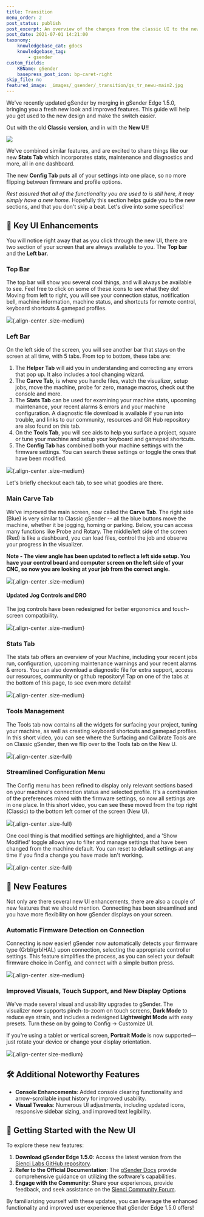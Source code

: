 ```yaml
---
title: Transition
menu_order: 2
post_status: publish
post_excerpt: An overview of the changes from the classic UI to the new and improved UI.
post_date: 2021-07-01 14:21:00
taxonomy:
    knowledgebase_cat: gdocs
    knowledgebase_tag:
        - gsender
custom_fields:
    KBName: gSender
    basepress_post_icon: bp-caret-right
skip_file: no
featured_image: _images/_gsender/_transition/gs_tr_newu-main2.jpg
---
```


We've recently updated gSender by merging in gSender Edge 1.5.0, bringing you a fresh new look and improved features. This guide will help you get used to the new design and make the switch easier.

Out with the old **Classic version**, and in with the **New U!!**

![](/_images/_gsender/_transition/gs_tr_newu-main2.jpg)

We've combined similar features, and are excited to share things like our new **Stats Tab** which incorporates stats, maintenance and diagnostics and more, all in one dashboard.

The new **Config Tab** puts all of your settings into one place, so no more flipping between firmware and profile options.

*Rest assured that all of the functionality you are used to is still here, it may simply have a new home.* Hopefully this section helps guide you to the new sections, and that you don't skip a beat. Let's dive into some specifics!

## 🌟 Key UI Enhancements

You will notice right away that as you click through the new UI, there are two section of your screen that are always available to you. The **Top bar** and the **Left bar**.

### Top Bar

The top bar will show you several cool things, and will always be available to see. Feel free to click on some of these icons to see what they do! Moving from left to right, you will see your connection status, notification bell, machine information, machine status, and shortcuts for remote control, keyboard shortcuts & gamepad profiles.

![](/_images/_gsender/_transition/gs_tr_top-bar.jpg){.align-center .size-medium}

### Left Bar

On the left side of the screen, you will see another bar that stays on the screen at all time, with 5 tabs. From top to bottom, these tabs are:

1. The **Helper Tab** will aid you in understanding and correcting any errors that pop up. It also includes a tool changing wizard.
1. The **Carve Tab**, is where you handle files, watch the visualizer, setup jobs, move the machine, probe for zero, manage macros, check out the console and more.
1. The **Stats Tab** can be used for examining your machine stats, upcoming maintenance, your recent alarms & errors and your machine configuration. A diagnostic file download is available if you run into trouble, and links to our community, resources and Git Hub repository are also found on this tab.
1. On the **Tools Tab**, you will see aids to help you surface a project, square or tune your machine and setup your keyboard and gamepad shortcuts.
1. The **Config Tab** has combined both your machine settings with the firmware settings. You can search these settings or toggle the ones that have been modified.

![](/_images/_gsender/_transition/gs_tr_left-bar.jpg){.align-center .size-medium}

Let's briefly checkout each tab, to see what goodies are there.

### Main Carve Tab

We've improved the main screen, now called the **Carve Tab**. The right side (Blue) is very similar to Classic gSender -- all the blue buttons move the machine, whether it be jogging, homing or parking. Below, you can access many functions like Probe and Rotary. The middle/left side of the screen (Red) is like a dashboard,  you can load files, control the job and observe your progress in the visualizer.

**Note - The view angle has been updated to reflect a left side setup. You have your control board and computer screen on the left side of your CNC, so now you are looking at your job from the correct angle.**

![](/_images/_gsender/_transition/gs_tr_carvemain.jpg){.align-center .size-medium}

#### Updated Jog Controls and DRO

The jog controls have been redesigned for better ergonomics and touch-screen compatibility.

![](/_images/_gsender/_transition/gs_tr_comp-jog.jpg){.align-center .size-medium}

### Stats Tab

The stats tab offers an overview of your Machine, including your recent jobs run, configuration, upcoming maintenance warnings and your recent alarms & errors. You can also download a diagnostic file for extra support, access our resources, community or github repository! Tap on one of the tabs at the bottom of this page, to see even more details!

![](/_images/_gsender/_transition/gs_tr_status.jpg){.align-center .size-medium}

### Tools Management

The Tools tab now contains all the widgets for surfacing your project, tuning your machine, as well as creating keyboard shortcuts and gamepad profiles. In this short video, you can see where the Surfacing and Calibrate Tools are on Classic gSender, then we flip over to the Tools tab on the New U.

![](/_images/_gsender/_transition/gs_tr_surface.gif){.align-center .size-full}

### Streamlined Configuration Menu

The Config menu has been refined to display only relevant sections based on your machine's connection status and selected profile. It's a combination of the   preferences mixed with the  firmware settings, so now all  settings are in one place. In this short video, you can see these moved from the top right (Classic) to the bottom left corner of the screen (New U).

![](../_images/_gsender/_transition/gs_tr_firmwarenew.gif){.align-center .size-full}

One cool thing is that modified settings are highlighted, and a 'Show Modified' toggle allows you to filter and manage settings that have been changed from the machine default. You can reset to default settings at any time if you find a change you have made isn't working.

![](/_images/_gsender/_transition/gs_tr_modified.gif){.align-center .size-full}

## 🌟 New Features

Not only are there several new UI enhancements, there are also a couple of new features that we should mention. Connecting has been streamlined and you have more flexibility on how gSender displays on your screen.

### Automatic Firmware Detection on Connection

Connecting is now easier! gSender now automatically detects your firmware type (Grbl/grblHAL) upon connection, selecting the appropriate controller settings. This feature simplifies the process, as you can select your default firmware choice in Config, and connect with a simple button press.

![](/_images/_gsender/_transition/gs_tr_connect-auto.gif){.align-center .size-medium}

### Improved Visuals, Touch Support, and New Display Options

We've made several visual and usability upgrades to gSender. The visualizer now supports pinch-to-zoom on touch screens, **Dark Mode** to reduce eye strain, and includes a redesigned **Lightweight Mode** with easy presets. Turn these on by going to Config -> Customize UI.

If you're using a tablet or vertical screen, **Portrait Mode** is now supported—just rotate your device or change your display orientation.

![](/_images/_gsender/_transition/gs_tr_portrait.jpg){.align-center size-medium}

## 🛠️ Additional Noteworthy Features

* **Console Enhancements**: Added console clearing functionality and arrow-scrollable input history for improved usability.
* **Visual Tweaks**: Numerous UI adjustments, including updated icons, responsive sidebar sizing, and improved text legibility.

## 📘 Getting Started with the New UI

To explore these new features:

1. **Download gSender Edge 1.5.0**: Access the latest version from the [Sienci Labs GitHub repository](https://github.com/Sienci-Labs/gsender/releases).
2. **Refer to the Official Documentation**: The [gSender Docs](https://resources.sienci.com/view/gs-using-gsender/) provide comprehensive guidance on utilizing the software's capabilities.
3. **Engage with the Community**: Share your experiences, provide feedback, and seek assistance on the [Sienci Community Forum](https://forum.sienci.com/).

By familiarizing yourself with these updates, you can leverage the enhanced functionality and improved user experience that gSender Edge 1.5.0 offers!
